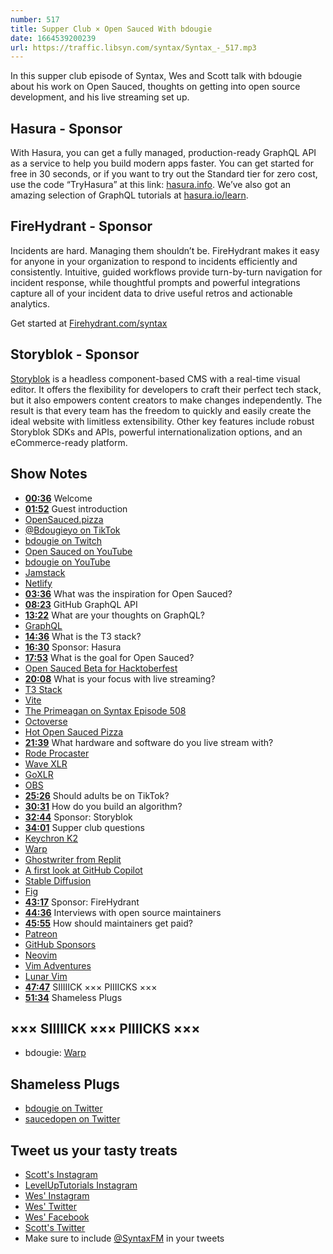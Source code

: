 ```yaml
---
number: 517
title: Supper Club × Open Sauced With bdougie
date: 1664539200239
url: https://traffic.libsyn.com/syntax/Syntax_-_517.mp3
---
```


In this supper club episode of Syntax, Wes and Scott talk with bdougie about his work on Open Sauced, thoughts on getting into open source development, and his live streaming set up.

## Hasura - Sponsor

With Hasura, you can get a fully managed, production-ready GraphQL API as a service to help you build modern apps faster. You can get started for free in 30 seconds, or if you want to try out the Standard tier for zero cost, use the code “TryHasura” at this link: [hasura.info](https://hasura.info/freetrial). We’ve also got an amazing selection of GraphQL tutorials at [hasura.io/learn](https://hasura.io/learn).

## FireHydrant - Sponsor

Incidents are hard. Managing them shouldn’t be. FireHydrant makes it easy for anyone in your organization to respond to incidents efficiently and consistently. Intuitive, guided workflows provide turn-by-turn navigation for incident response, while thoughtful prompts and powerful integrations capture all of your incident data to drive useful retros and actionable analytics.

Get started at [Firehydrant.com/syntax](https://Firehydrant.com/syntax)

## Storyblok - Sponsor

[Storyblok](https://www.storyblok.com/?utm_source=syntaxfm&utm_medium=sponsor&utm_campaign=AWA_SPON_SFM_TRA&utm_content=syntaxfm-podcast) is a headless component-based CMS with a real-time visual editor. It offers the flexibility for developers to craft their perfect tech stack, but it also empowers content creators to make changes independently. The result is that every team has the freedom to quickly and easily create the ideal website with limitless extensibility. Other key features include robust Storyblok SDKs and APIs, powerful internationalization options, and an eCommerce-ready platform.

## Show Notes

* **[00:36](#t=00:36)** Welcome
* **[01:52](#t=01:52)** Guest introduction
* [OpenSauced.pizza](https://opensauced.pizza/)
* [@Bdougieyo on TikTok](https://www.tiktok.com/@bdougieyo)
* [bdougie on Twitch](https://www.twitch.tv/bdougie)
* [Open Sauced on YouTube](https://www.youtube.com/c/OpenSauced)
* [bdougie on YouTube](https://www.youtube.com/c/bdougie)
* [Jamstack](https://jamstack.org)
* [Netlify](https://www.netlify.com)
* **[03:36](#t=03:36)** What was the inspiration for Open Sauced?
* **[08:23](#t=08:23)** GitHub GraphQL API
* **[13:22](#t=13:22)** What are your thoughts on GraphQL?
* [GraphQL](https://www.graphql.com)
* **[14:36](#t=14:36)** What is the T3 stack?
* **[16:30](#t=16:30)** Sponsor: Hasura
* **[17:53](#t=17:53)** What is the goal for Open Sauced?
* [Open Sauced Beta for Hacktoberfest](https://beta.insights.opensauced.pizza)
* **[20:08](#t=20:08)** What is your focus with live streaming?
* [T3 Stack](https://github.com/topics/t3-stack)
* [Vite](https://vitejs.dev)
* [The Primeagan on Syntax Episode 508](https://syntax.fm/show/508/supper-club-the-primeagan-vim-streaming-rust-all-around-interesting-guy)
* [Octoverse](https://octoverse.github.com)
* [Hot Open Sauced Pizza](https://hot.opensauced.pizza)
* **[21:39](#t=21:39)** What hardware and software do you live stream with?
* [Rode Procaster](https://rode.com/en/microphones/broadcast/procaster)
* [Wave XLR](https://www.elgato.com/en/wave-xlr)
* [GoXLR](https://www.tc-helicon.com/series.html?category=R-TCHELICON-GOXLRSERIES)
* [OBS](https://obsproject.com)
* **[25:26](#t=25:26)** Should adults be on TikTok?
* **[30:31](#t=30:31)** How do you build an algorithm?
* **[32:44](#t=32:44)** Sponsor: Storyblok
* **[34:01](#t=34:01)** Supper club questions
* [Keychron K2](https://www.keychron.com/products/keychron-k2-wireless-mechanical-keyboard)
* [Warp](https://www.warp.dev)
* [Ghostwriter from Replit](https://docs.replit.com/programming-ide/GhostWriter-FAQ#what-is-ghostwriter)
* [A first look at GitHub Copilot](https://www.youtube.com/watch?v=XASH3z3TORo)
* [Stable Diffusion](https://stablediffusionweb.com)
* [Fig](https://fig.io)
* **[43:17](#t=43:17)** Sponsor: FireHydrant
* **[44:36](#t=44:36)** Interviews with open source maintainers
* **[45:55](#t=45:55)** How should maintainers get paid?
* [Patreon](http://patreon.com)
* [GitHub Sponsors](https://github.com/sponsors)
* [Neovim](https://neovim.io)
* [Vim Adventures](https://vim-adventures.com)
* [Lunar Vim](https://www.lunarvim.org)
* **[47:47](#t=47:47)** SIIIIICK ××× PIIIICKS ×××
* **[51:34](#t=51:34)** Shameless Plugs

## ××× SIIIIICK ××× PIIIICKS ×××

* bdougie: [Warp](https://www.warp.dev)

## Shameless Plugs

* [bdougie on Twitter](https://twitter.com/bdougieYO)
* [saucedopen on Twitter](https://twitter.com/saucedopen)

## Tweet us your tasty treats

* [Scott's Instagram](https://www.instagram.com/stolinski/)
* [LevelUpTutorials Instagram](https://www.instagram.com/LevelUpTutorials/)
* [Wes' Instagram](https://www.instagram.com/wesbos/)
* [Wes' Twitter](https://twitter.com/wesbos)
* [Wes' Facebook](https://www.facebook.com/wesbos.developer)
* [Scott's Twitter](https://twitter.com/stolinski)
* Make sure to include [@SyntaxFM](https://twitter.com/SyntaxFM) in your tweets
